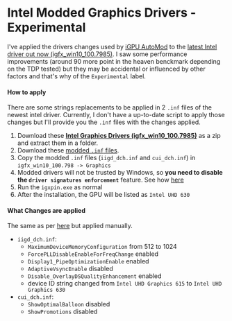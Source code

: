 # Intel Modded Graphics Drivers - Experimental

I've applied the drivers changes used by [iGPU AutoMod](https://github.com/BenNottelling/iGPU-AutoMod) to the [latest Intel driver out now (igfx_win10_100.7985)](https://downloadcenter.intel.com/download/29465/Intel-Graphics-Windows-10-DCH-Drivers?product=80939).
I saw some performance improvements (around 90 more point in the heaven benckmark depending on the TDP tested) but they may be accidental or influenced by other factors and that's why of the `Experimental` label.

#### How to apply

There are some strings replacements to be applied in 2 `.inf` files of the newest intel driver. Currently, I don't have a up-to-date script to apply those changes but I'll provide you the `.inf` files with the changes applied.

1. Download these [**Intel Graphics Drivers (igfx_win10_100.7985)**](https://downloadmirror.intel.com/29465/a08/igfx_win10_100.7985.zip) as a zip and extract them in a folder.
2. Download these [modded `.inf` files](/drivers/modded-inf_intel-graphics-igfx_win10_100.7985.zip).
3. Copy the modded `.inf` files (`iigd_dch.inf` and `cui_dch.inf`) in `igfx_win10_100.798 -> Graphics`
4. Modded drivers will not be trusted by Windows, so **you need to disable the `driver signatures enforcement`** feature. See how [here](https://windowsreport.com/driver-signature-enforcement-windows-10/)
5. Run the `igxpin.exe` as normal
6. After the installation, the GPU will be listed as `Intel UHD 630`

#### What Changes are applied

The same as per [here](https://github.com/BenNottelling/iGPU-AutoMod/blob/master/automod.ps1) but applied manually.

- `iigd_dch.inf`:
	- `MaximumDeviceMemoryConfiguration` from 512 to 1024
	- `ForcePLLDisableEnableForFreqChange` enabled
	- `Display1_PipeOptimizationEnable` enabled
	- `AdaptiveVsyncEnable` disabled
	- `Disable_OverlayDSQualityEnhancement` enabled
	- device ID string changed from `Intel UHD Graphics 615` to `Intel UHD Graphics 630`
- `cui_dch.inf`:
	- `ShowOptimalBalloon` disabled
	- `ShowPromotions` disabled